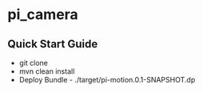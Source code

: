 # pi_camera

## Quick Start Guide

* git clone 
* mvn clean install
* Deploy Bundle - ./target/pi-motion.0.1-SNAPSHOT.dp
